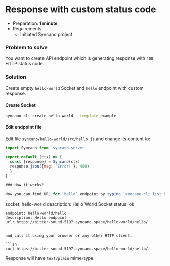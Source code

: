 # Response with custom status code

- Preparation: **1 minute**
- Requirements:
  - Initiated Syncano project

### Problem to solve

You want to create API endpoint which is generating response with `400` HTTP status code.

### Solution

Create empty `hello-world` Socket and `hello` endpoint with custom response.

#### Create Socket

```sh
syncano-cli create hello-world --template example
```

#### Edit endpoint file


Edit file `syncano/hello-world/src/hello.js` and change its content to:

```js
import Syncano from 'syncano-server'

export default (ctx) => {
  const {response} = Syncano(ctx)
  response.json({msg: 'Error!'}, 400)
  }
}

### How it works?

Now you can find URL for `hello` endpoint by typing `syncano-cli list hello-world`:

```
socket: hello-world
description: Hello World Socket
status: ok

    endpoint: hello-world/hello
    description: Hello endpoint
    url: https://bitter-sound-5197.syncano.space/hello-world/hello/
```

and call it using your browser or any other HTTP client:

```sh
curl https://bitter-sound-5197.syncano.space/hello-world/hello/
```

Response will have `text/plain` mime-type.
